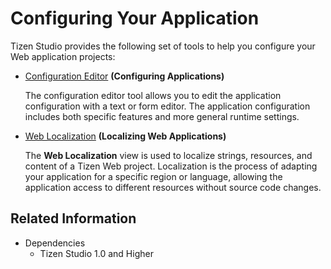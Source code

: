 # Configuring Your Application

Tizen Studio provides the following set of tools to help you configure your Web application projects:

- [Configuration Editor](config-editor.md) **(Configuring Applications)**		 

   The configuration editor tool allows you to edit the application configuration with a text or form editor. The application configuration includes both specific features and more general runtime settings.

- [Web Localization](web-localization.md) **(Localizing Web Applications)** 

   The **Web Localization** view is used to localize strings, resources, and content of a Tizen Web project. Localization is the process of adapting your application for a specific region or language, allowing the application access to different resources without source code changes.

## Related Information
* Dependencies
   - Tizen Studio 1.0 and Higher
